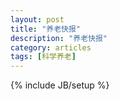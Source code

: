 ```yaml
---
layout: post
title: "养老快报"
description: "养老快报"
category: articles
tags: [科学养老]
---
```

{% include JB/setup %}

